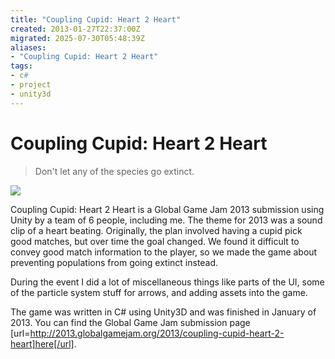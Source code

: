 ```yaml
---
title: "Coupling Cupid: Heart 2 Heart"
created: 2013-01-27T22:37:00Z
migrated: 2025-07-30T05:48:39Z
aliases:
- "Coupling Cupid: Heart 2 Heart"
tags:
- c#
- project
- unity3d
---
```


# Coupling Cupid: Heart 2 Heart

> Don't let any of the species go extinct.

![](https://www.youtube.com/watch?v=tbmOL5mIEYE)

Coupling Cupid: Heart 2 Heart is a Global Game Jam 2013 submission using Unity by a team of 6 people, including me. The theme for 2013 was a sound clip of a heart beating. Originally, the plan involved having a cupid pick good matches, but over time the goal changed. We found it difficult to convey good match information to the player, so we made the game about preventing populations from going extinct instead.

During the event I did a lot of miscellaneous things like parts of the UI, some of the particle system stuff for arrows, and adding assets into the game.

The game was written in C# using Unity3D and was finished in January of 2013. You can find the Global Game Jam submission page [url=http://2013.globalgamejam.org/2013/coupling-cupid-heart-2-heart]here[/url].
